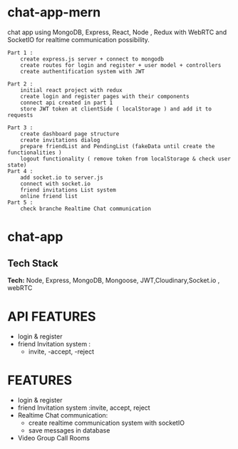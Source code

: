 # chat-app-mern

chat app using
MongoDB, Express, React, Node , Redux with WebRTC and SocketIO for realtime communication possibility.

    Part 1 :
        create express.js server + connect to mongodb
        create routes for login and register + user model + controllers
        create authentification system with JWT

    Part 2 :
        initial react project with redux
        create login and register pages with their components
        connect api created in part 1
        store JWT token at clientSide ( localStorage ) and add it to requests

    Part 3 :
        create dashboard page structure
        create invitations dialog
        prepare friendList and PendingList (fakeData until create the  functionalities )
        logout functionality ( remove token from localStorage & check user state)
    Part 4 :
        add socket.io to server.js
        connect with socket.io
        friend invitations List system
        online friend list
    Part 5 :
        check branche Realtime Chat communication

# **chat-app**

## Tech Stack

**Tech:** Node, Express, MongoDB, Mongoose, JWT,Cloudinary,Socket.io , webRTC

# API FEATURES

- login & register
- friend Invitation system :
  - invite,
    -accept,
    -reject

# FEATURES

- login & register
- friend Invitation system :invite, accept, reject
- Realtime Chat communication:
  - create realtime communication system with socketIO
  - save messages in database
- Video Group Call Rooms
